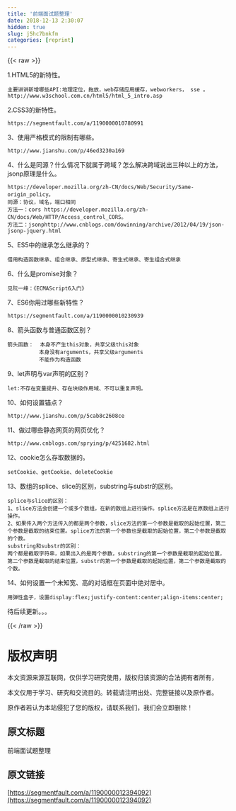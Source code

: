 ```yaml
---
title: '前端面试题整理' 
date: 2018-12-13 2:30:07
hidden: true
slug: j5hc7bnkfm
categories: [reprint]
---
```


{{< raw >}}

                    
<p>1.HTML5的新特性。</p>
<div class="widget-codetool" style="display:none;">
      <div class="widget-codetool--inner">
      <span class="selectCode code-tool" data-toggle="tooltip" data-placement="top" title="" data-original-title="全选"></span>
      <span type="button" class="copyCode code-tool" data-toggle="tooltip" data-placement="top" data-clipboard-text="主要讲讲新增哪些API:地理定位，拖放，web存储应用缓存，webworkers， sse 。 http://www.w3school.com.cn/html5/html_5_intro.asp" title="" data-original-title="复制"></span>
      <span type="button" class="saveToNote code-tool" data-toggle="tooltip" data-placement="top" title="" data-original-title="放进笔记"></span>
      </div>
      </div><pre class="hljs groovy"><code style="word-break: break-word; white-space: initial;">主要讲讲新增哪些<span class="hljs-string">API:</span>地理定位，拖放，web存储应用缓存，webworkers， sse 。 <span class="hljs-string">http:</span><span class="hljs-comment">//www.w3school.com.cn/html5/html_5_intro.asp</span></code></pre>
<p>2.CSS3的新特性。</p>
<div class="widget-codetool" style="display:none;">
      <div class="widget-codetool--inner">
      <span class="selectCode code-tool" data-toggle="tooltip" data-placement="top" title="" data-original-title="全选"></span>
      <span type="button" class="copyCode code-tool" data-toggle="tooltip" data-placement="top" data-clipboard-text=" https://segmentfault.com/a/1190000010780991" title="" data-original-title="复制"></span>
      <span type="button" class="saveToNote code-tool" data-toggle="tooltip" data-placement="top" title="" data-original-title="放进笔记"></span>
      </div>
      </div><pre class="hljs dts"><code style="word-break: break-word; white-space: initial;"><span class="hljs-symbol"> https:</span><span class="hljs-comment">//segmentfault.com/a/1190000010780991</span></code></pre>
<p>3、使用严格模式的限制有哪些。</p>
<div class="widget-codetool" style="display:none;">
      <div class="widget-codetool--inner">
      <span class="selectCode code-tool" data-toggle="tooltip" data-placement="top" title="" data-original-title="全选"></span>
      <span type="button" class="copyCode code-tool" data-toggle="tooltip" data-placement="top" data-clipboard-text="http://www.jianshu.com/p/46ed3230a169" title="" data-original-title="复制"></span>
      <span type="button" class="saveToNote code-tool" data-toggle="tooltip" data-placement="top" title="" data-original-title="放进笔记"></span>
      </div>
      </div><pre class="hljs awk"><code style="word-break: break-word; white-space: initial;">http:<span class="hljs-regexp">//</span>www.jianshu.com<span class="hljs-regexp">/p/</span><span class="hljs-number">46</span>ed3230a169</code></pre>
<p>4、什么是同源？什么情况下就属于跨域？怎么解决跨域说出三种以上的方法，jsonp原理是什么。</p>
<div class="widget-codetool" style="display:none;">
      <div class="widget-codetool--inner">
      <span class="selectCode code-tool" data-toggle="tooltip" data-placement="top" title="" data-original-title="全选"></span>
      <span type="button" class="copyCode code-tool" data-toggle="tooltip" data-placement="top" data-clipboard-text="https://developer.mozilla.org/zh-CN/docs/Web/Security/Same-origin_policy。
同源：协议，域名，端口相同
方法一：cors https://developer.mozilla.org/zh-CN/docs/Web/HTTP/Access_control_CORS。
方法二：jsonphttp://www.cnblogs.com/dowinning/archive/2012/04/19/json-jsonp-jquery.html" title="" data-original-title="复制"></span>
      <span type="button" class="saveToNote code-tool" data-toggle="tooltip" data-placement="top" title="" data-original-title="放进笔记"></span>
      </div>
      </div><pre class="hljs groovy"><code><span class="hljs-string">https:</span><span class="hljs-comment">//developer.mozilla.org/zh-CN/docs/Web/Security/Same-origin_policy。</span>
同源：协议，域名，端口相同
方法一：cors <span class="hljs-string">https:</span><span class="hljs-comment">//developer.mozilla.org/zh-CN/docs/Web/HTTP/Access_control_CORS。</span>
方法二：<span class="hljs-string">jsonphttp:</span><span class="hljs-comment">//www.cnblogs.com/dowinning/archive/2012/04/19/json-jsonp-jquery.html</span></code></pre>
<p>5、ES5中的继承怎么继承的？</p>
<div class="widget-codetool" style="display:none;">
      <div class="widget-codetool--inner">
      <span class="selectCode code-tool" data-toggle="tooltip" data-placement="top" title="" data-original-title="全选"></span>
      <span type="button" class="copyCode code-tool" data-toggle="tooltip" data-placement="top" data-clipboard-text="借用构造函数继承、组合继承、原型式继承、寄生式继承、寄生组合式继承     " title="" data-original-title="复制"></span>
      <span type="button" class="saveToNote code-tool" data-toggle="tooltip" data-placement="top" title="" data-original-title="放进笔记"></span>
      </div>
      </div><pre class="hljs"><code style="word-break: break-word; white-space: initial;">借用构造函数继承、组合继承、原型式继承、寄生式继承、寄生组合式继承     </code></pre>
<p>6、什么是promise对象？</p>
<div class="widget-codetool" style="display:none;">
      <div class="widget-codetool--inner">
      <span class="selectCode code-tool" data-toggle="tooltip" data-placement="top" title="" data-original-title="全选"></span>
      <span type="button" class="copyCode code-tool" data-toggle="tooltip" data-placement="top" data-clipboard-text="见阮一峰：《ECMAScript6入门》" title="" data-original-title="复制"></span>
      <span type="button" class="saveToNote code-tool" data-toggle="tooltip" data-placement="top" title="" data-original-title="放进笔记"></span>
      </div>
      </div><pre class="hljs"><code style="word-break: break-word; white-space: initial;">见阮一峰：《ECMAScript6入门》</code></pre>
<p>7、ES6你用过哪些新特性？</p>
<div class="widget-codetool" style="display:none;">
      <div class="widget-codetool--inner">
      <span class="selectCode code-tool" data-toggle="tooltip" data-placement="top" title="" data-original-title="全选"></span>
      <span type="button" class="copyCode code-tool" data-toggle="tooltip" data-placement="top" data-clipboard-text="https://segmentfault.com/a/1190000010230939" title="" data-original-title="复制"></span>
      <span type="button" class="saveToNote code-tool" data-toggle="tooltip" data-placement="top" title="" data-original-title="放进笔记"></span>
      </div>
      </div><pre class="hljs dts"><code style="word-break: break-word; white-space: initial;"><span class="hljs-symbol">https:</span><span class="hljs-comment">//segmentfault.com/a/1190000010230939</span></code></pre>
<p>8、箭头函数与普通函数区别？</p>
<div class="widget-codetool" style="display:none;">
      <div class="widget-codetool--inner">
      <span class="selectCode code-tool" data-toggle="tooltip" data-placement="top" title="" data-original-title="全选"></span>
      <span type="button" class="copyCode code-tool" data-toggle="tooltip" data-placement="top" data-clipboard-text="箭头函数：  本身不产生this对象，共享父级this对象
          本身没有arguments，共享父级arguments
          不能作为构造函数" title="" data-original-title="复制"></span>
      <span type="button" class="saveToNote code-tool" data-toggle="tooltip" data-placement="top" title="" data-original-title="放进笔记"></span>
      </div>
      </div><pre class="hljs javascript"><code>箭头函数：  本身不产生<span class="hljs-keyword">this</span>对象，共享父级<span class="hljs-keyword">this</span>对象
          本身没有<span class="hljs-built_in">arguments</span>，共享父级<span class="hljs-built_in">arguments</span>
          不能作为构造函数</code></pre>
<p>9、let声明与var声明的区别？</p>
<div class="widget-codetool" style="display:none;">
      <div class="widget-codetool--inner">
      <span class="selectCode code-tool" data-toggle="tooltip" data-placement="top" title="" data-original-title="全选"></span>
      <span type="button" class="copyCode code-tool" data-toggle="tooltip" data-placement="top" data-clipboard-text="let:不存在变量提升、存在块级作用域、不可以重复声明。" title="" data-original-title="复制"></span>
      <span type="button" class="saveToNote code-tool" data-toggle="tooltip" data-placement="top" title="" data-original-title="放进笔记"></span>
      </div>
      </div><pre class="hljs vim"><code style="word-break: break-word; white-space: initial;"><span class="hljs-keyword">le</span><span class="hljs-variable">t:</span>不存在变量提升、存在块级作用域、不可以重复声明。</code></pre>
<p>10、如何设置锚点？</p>
<div class="widget-codetool" style="display:none;">
      <div class="widget-codetool--inner">
      <span class="selectCode code-tool" data-toggle="tooltip" data-placement="top" title="" data-original-title="全选"></span>
      <span type="button" class="copyCode code-tool" data-toggle="tooltip" data-placement="top" data-clipboard-text="http://www.jianshu.com/p/5cab8c2608ce" title="" data-original-title="复制"></span>
      <span type="button" class="saveToNote code-tool" data-toggle="tooltip" data-placement="top" title="" data-original-title="放进笔记"></span>
      </div>
      </div><pre class="hljs awk"><code style="word-break: break-word; white-space: initial;">http:<span class="hljs-regexp">//</span>www.jianshu.com<span class="hljs-regexp">/p/</span><span class="hljs-number">5</span>cab8c2608ce</code></pre>
<p>11、做过哪些静态网页的网页优化？</p>
<div class="widget-codetool" style="display:none;">
      <div class="widget-codetool--inner">
      <span class="selectCode code-tool" data-toggle="tooltip" data-placement="top" title="" data-original-title="全选"></span>
      <span type="button" class="copyCode code-tool" data-toggle="tooltip" data-placement="top" data-clipboard-text="http://www.cnblogs.com/sprying/p/4251682.html" title="" data-original-title="复制"></span>
      <span type="button" class="saveToNote code-tool" data-toggle="tooltip" data-placement="top" title="" data-original-title="放进笔记"></span>
      </div>
      </div><pre class="hljs awk"><code style="word-break: break-word; white-space: initial;">http:<span class="hljs-regexp">//</span>www.cnblogs.com<span class="hljs-regexp">/sprying/</span>p<span class="hljs-regexp">/4251682.html</span></code></pre>
<p>12、cookie怎么存取数据的。</p>
<div class="widget-codetool" style="display:none;">
      <div class="widget-codetool--inner">
      <span class="selectCode code-tool" data-toggle="tooltip" data-placement="top" title="" data-original-title="全选"></span>
      <span type="button" class="copyCode code-tool" data-toggle="tooltip" data-placement="top" data-clipboard-text="setCookie、getCookie、deleteCookie" title="" data-original-title="复制"></span>
      <span type="button" class="saveToNote code-tool" data-toggle="tooltip" data-placement="top" title="" data-original-title="放进笔记"></span>
      </div>
      </div><pre class="hljs bash"><code style="word-break: break-word; white-space: initial;"><span class="hljs-built_in">set</span>Cookie、getCookie、deleteCookie</code></pre>
<p>13、数组的splice、slice的区别，substring与substr的区别。</p>
<div class="widget-codetool" style="display:none;">
      <div class="widget-codetool--inner">
      <span class="selectCode code-tool" data-toggle="tooltip" data-placement="top" title="" data-original-title="全选"></span>
      <span type="button" class="copyCode code-tool" data-toggle="tooltip" data-placement="top" data-clipboard-text="splice与slice的区别：
1、slice方法会创建一个或多个数组，在新的数组上进行操作。splice方法是在原数组上进行操作。
2、如果传入两个方法传入的都是两个参数，slice方法的第一个参数是截取的起始位置，第二个参数是截取的结束位置。splice方法的第一个参数也是截取的起始位置，第二个参数是截取的个数。
substring和substr的区别：
两个都是截取字符串，如果出入的是两个参数，substring的第一个参数是截取的起始位置，第二个参数是截取的结束位置，substr的第一个参数是截取的起始位置，第二个参数是截取的个数。" title="" data-original-title="复制"></span>
      <span type="button" class="saveToNote code-tool" data-toggle="tooltip" data-placement="top" title="" data-original-title="放进笔记"></span>
      </div>
      </div><pre class="hljs maxima"><code><span class="hljs-built_in">splice</span>与slice的区别：
<span class="hljs-number">1</span>、slice方法会创建一个或多个数组，在新的数组上进行操作。<span class="hljs-built_in">splice</span>方法是在原数组上进行操作。
<span class="hljs-number">2</span>、如果传入两个方法传入的都是两个参数，slice方法的第一个参数是截取的起始位置，第二个参数是截取的结束位置。<span class="hljs-built_in">splice</span>方法的第一个参数也是截取的起始位置，第二个参数是截取的个数。
<span class="hljs-built_in">substring</span>和substr的区别：
两个都是截取字符串，如果出入的是两个参数，<span class="hljs-built_in">substring</span>的第一个参数是截取的起始位置，第二个参数是截取的结束位置，substr的第一个参数是截取的起始位置，第二个参数是截取的个数。</code></pre>
<p>14、如何设置一个未知宽、高的对话框在页面中绝对居中。</p>
<div class="widget-codetool" style="display:none;">
      <div class="widget-codetool--inner">
      <span class="selectCode code-tool" data-toggle="tooltip" data-placement="top" title="" data-original-title="全选"></span>
      <span type="button" class="copyCode code-tool" data-toggle="tooltip" data-placement="top" data-clipboard-text="用弹性盒子，设置display:flex;justify-content:center;align-items:center;
" title="" data-original-title="复制"></span>
      <span type="button" class="saveToNote code-tool" data-toggle="tooltip" data-placement="top" title="" data-original-title="放进笔记"></span>
      </div>
      </div><pre class="hljs scss"><code>用弹性盒子，设置<span class="hljs-attribute">display</span>:flex;<span class="hljs-attribute">justify-content</span>:center;<span class="hljs-attribute">align-items</span>:center;
</code></pre>
<p>待后续更新。。。</p>

                
{{< /raw >}}

# 版权声明
本文资源来源互联网，仅供学习研究使用，版权归该资源的合法拥有者所有，

本文仅用于学习、研究和交流目的。转载请注明出处、完整链接以及原作者。

原作者若认为本站侵犯了您的版权，请联系我们，我们会立即删除！

## 原文标题
前端面试题整理

## 原文链接
[https://segmentfault.com/a/1190000012394092](https://segmentfault.com/a/1190000012394092)

